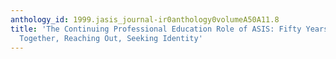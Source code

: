 ```yaml
---
anthology_id: 1999.jasis_journal-ir0anthology0volumeA50A11.8
title: 'The Continuing Professional Education Role of ASIS: Fifty Years of Learning
  Together, Reaching Out, Seeking Identity'
---
```

